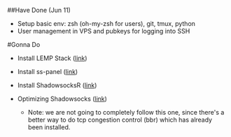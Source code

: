 ##Have Done (Jun 11)

* Setup basic env: zsh (oh-my-zsh for users), git, tmux, python
* User management in VPS and pubkeys for logging into SSH

#Gonna Do

* Install LEMP Stack ([link](https://www.digitalocean.com/community/tutorials/how-to-install-linux-nginx-mysql-php-lemp-stack-in-ubuntu-16-04))

* Install ss-panel ([link](https://sspanel.xyz/docs/install/manual))

* Install ShadowsocksR ([link](https://github.com/breakwa11/shadowsocks-rss/wiki/Server-Setup(manyuser-with-mysql)))

* Optimizing Shadowsocks ([link](http://www.jianshu.com/p/17522251883e))

    * Note: we are not going to completely follow this one, since there's a better way to do tcp congestion control (bbr) which has already been installed.

